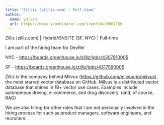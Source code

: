 ```yaml
---
title: "Zilliz (zilliz.com) : Full-time"
author:
  name: yujian
  url: https://news.ycombinator.com/item?id=39902156
---
```

Zilliz (zilliz.com) | Hybrid&#x2F;ONSITE (SF, NYC) | Full-time

I am part of the hiring team for DevRel

NYC - <a href="https:&#x2F;&#x2F;boards.greenhouse.io&#x2F;zilliz&#x2F;jobs&#x2F;4307910005" rel="nofollow">https:&#x2F;&#x2F;boards.greenhouse.io&#x2F;zilliz&#x2F;jobs&#x2F;4307910005</a>

SF - <a href="https:&#x2F;&#x2F;boards.greenhouse.io&#x2F;zilliz&#x2F;jobs&#x2F;4317590005" rel="nofollow">https:&#x2F;&#x2F;boards.greenhouse.io&#x2F;zilliz&#x2F;jobs&#x2F;4317590005</a>

Zilliz is the company behind Milvus (<a href="https:&#x2F;&#x2F;github.com&#x2F;milvus-io&#x2F;milvus">https:&#x2F;&#x2F;github.com&#x2F;milvus-io&#x2F;milvus</a>), the most starred vector database on GitHub. Milvus is a distributed vector database that shines in 1B+ vector use cases. Examples include autonomous driving, e-commerce, and drug discovery. (and, of course, RAG)

We are also hiring for other roles that I am not personally involved in the hiring process for such as product managers, software engineers, and recruiters.
